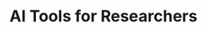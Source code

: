 ---
title: "AI Tools for Researchers"
description: "AI, especially the Large Language Model, has emerged and is playing an increasing important role. We curated this list of AI powered tools for you."
---